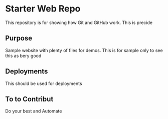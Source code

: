 # Starter Web Repo

This repository is for showing how Git and GitHub work. This is precide

## Purpose

Sample website with plenty of files for demos. This is for sample only to see this as bery good

## Deployments

This should be  used for deployments

## To to Contribut

Do your best and Automate